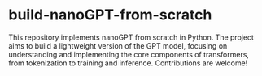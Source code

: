 # build-nanoGPT-from-scratch
This repository implements nanoGPT from scratch in Python. The project aims to build a lightweight version of the GPT model, focusing on understanding and implementing the core components of transformers, from tokenization to training and inference. Contributions are welcome!

